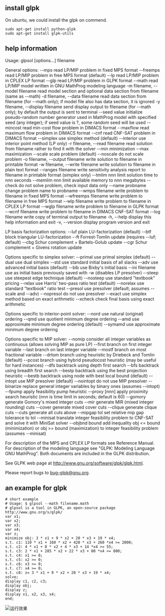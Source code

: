 




## install glpk
On ubuntu, we could install the glpk on commend.

	sudo apt-get install python-glpk
	sudo apt-get install glpk-utils

## help information

Usage: glpsol [options...] filename

General options:
   --mps             read LP/MIP problem in fixed MPS format
   --freemps         read LP/MIP problem in free MPS format (default)
   --lp              read LP/MIP problem in CPLEX LP format
   --glp             read LP/MIP problem in GLPK format 
   --math            read LP/MIP model written in GNU MathProg modeling
                     language
   -m filename, --model filename
                     read model section and optional data section from
                     filename (same as --math)
   -d filename, --data filename
                     read data section from filename (for --math only);
                     if model file also has data section, it is ignored
   -y filename, --display filename
                     send display output to filename (for --math only);
                     by default the output is sent to terminal
   --seed value      initialize pseudo-random number generator used in
                     MathProg model with specified seed (any integer);
                     if seed value is ?, some random seed will be used
   --mincost         read min-cost flow problem in DIMACS format
   --maxflow         read maximum flow problem in DIMACS format
   --cnf             read CNF-SAT problem in DIMACS format
   --simplex         use simplex method (default)
   --interior        use interior point method (LP only)
   -r filename, --read filename
                     read solution from filename rather to find it with
                     the solver
   --min             minimization
   --max             maximization
   --scale           scale problem (default)
   --noscale         do not scale problem
   -o filename, --output filename
                     write solution to filename in printable format
   -w filename, --write filename
                     write solution to filename in plain text format
   --ranges filename
                     write sensitivity analysis report to filename in
                     printable format (simplex only)
   --tmlim nnn       limit solution time to nnn seconds 
   --memlim nnn      limit available memory to nnn megabytes
   --check           do not solve problem, check input data only
   --name probname   change problem name to probname
   --wmps filename   write problem to filename in fixed MPS format
   --wfreemps filename
                     write problem to filename in free MPS format
   --wlp filename    write problem to filename in CPLEX LP format
   --wglp filename   write problem to filename in GLPK format
   --wcnf filename   write problem to filename in DIMACS CNF-SAT format
   --log filename    write copy of terminal output to filename
   -h, --help        display this help information and exit
   -v, --version     display program version and exit

LP basis factorization options:
   --luf             plain LU-factorization (default)
   --btf             block triangular LU-factorization
   --ft              Forrest-Tomlin update (requires --luf; default)
   --cbg             Schur complement + Bartels-Golub update
   --cgr             Schur complement + Givens rotation update

Options specific to simplex solver:
   --primal          use primal simplex (default)
   --dual            use dual simplex
   --std             use standard initial basis of all slacks
   --adv             use advanced initial basis (default)
   --bib             use Bixby's initial basis
   --ini filename    use as initial basis previously saved with -w
                     (disables LP presolver)
   --steep           use steepest edge technique (default)
   --nosteep         use standard "textbook" pricing
   --relax           use Harris' two-pass ratio test (default)
   --norelax         use standard "textbook" ratio test
   --presol          use presolver (default; assumes --scale and --adv)
   --nopresol        do not use presolver
   --exact           use simplex method based on exact arithmetic
   --xcheck          check final basis using exact arithmetic

Options specific to interior-point solver:
   --nord            use natural (original) ordering
   --qmd             use quotient minimum degree ordering
   --amd             use approximate minimum degree ordering (default)
   --symamd          use approximate minimum degree ordering

Options specific to MIP solver:
   --nomip           consider all integer variables as continuous
                     (allows solving MIP as pure LP)
   --first           branch on first integer variable
   --last            branch on last integer variable
   --mostf           branch on most fractional variable 
   --drtom           branch using heuristic by Driebeck and Tomlin
                     (default)
   --pcost           branch using hybrid pseudocost heuristic (may be
                     useful for hard instances)
   --dfs             backtrack using depth first search 
   --bfs             backtrack using breadth first search
   --bestp           backtrack using the best projection heuristic
   --bestb           backtrack using node with best local bound
                     (default)
   --intopt          use MIP presolver (default)
   --nointopt        do not use MIP presolver
   --binarize        replace general integer variables by binary ones
                     (assumes --intopt)
   --fpump           apply feasibility pump heuristic
   --proxy [nnn]     apply proximity search heuristic (nnn is time limit
                     in seconds; default is 60)
   --gomory          generate Gomory's mixed integer cuts
   --mir             generate MIR (mixed integer rounding) cuts
   --cover           generate mixed cover cuts
   --clique          generate clique cuts
   --cuts            generate all cuts above
   --mipgap tol      set relative mip gap tolerance to tol
   --minisat         translate integer feasibility problem to CNF-SAT
                     and solve it with MiniSat solver
   --objbnd bound    add inequality obj <= bound (minimization) or
                     obj >= bound (maximization) to integer feasibility
                     problem (assumes --minisat)

For description of the MPS and CPLEX LP formats see Reference Manual.
For description of the modeling language see "GLPK: Modeling Language
GNU MathProg". Both documents are included in the GLPK distribution.

See GLPK web page at <http://www.gnu.org/software/glpk/glpk.html>.

Please report bugs to <bug-glpk@gnu.org>.

## an example for glpk

	# short example
	# Usage: $ glpsol --math filename.math
	# glpsol is a tool in GLPK, an open-source package http://www.gnu.org/s/glpk/
	var x1;
	var x2;
	var x3;
	var x4;
	var z;
	minimize obj: 3 * x1 + 9 * x2 + 20 * x3 + 19 * x4;
	s.t. c1: 110 * x1 + 160 * x2 + 420 * x3 + 260 *x4 >= 2000;
	s.t. c2: 4 * x1 + 8 * x2 + 4 * x3 + 14 *x4 >= 55;
	s.t. c3: 2 * x1 + 285 * x2 + 22 * x3 + 80 *x4 >= 800;
	s.t. c4: x1 >= 0;
	s.t. c5: x2 >= 0;
	s.t. c6: x3 >= 0;
	s.t. c7: x4 >= 0;
	s.t. c8: z= 3 * x1 + 9 * x2 + 20 * x3 + 19 * x4;
	solve;
	display c1, c2, c3;
	display obj;
	display z;
	display x1, x2, x3, x4;
	end;

   ![运行效果](http://github.com/cwlseu/cwlseu.github.io/raw/master/img/blog/)
